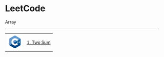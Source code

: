 # LeetCode

Array

---

<table>
  <tr>
    <td valign="middle"><img src="https://github.com/t-chakir/chakir/blob/main/img/cpp.png?raw=true" width="50" height="50"></td>
    <td valign="middle"><a href="https://github.com/t-chakir/LeetCode/blob/main/Array/1-Two-Sum.cpp">1. Two Sum</a></td>
  </tr>
</table>
